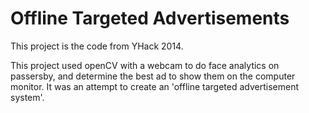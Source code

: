 # Offline Targeted Advertisements
This project is the code from YHack 2014.

This project used openCV with a webcam to do face analytics on passersby, and determine the best ad to show them
on the computer monitor. It was an attempt to create an 'offline targeted advertisement system'. 
